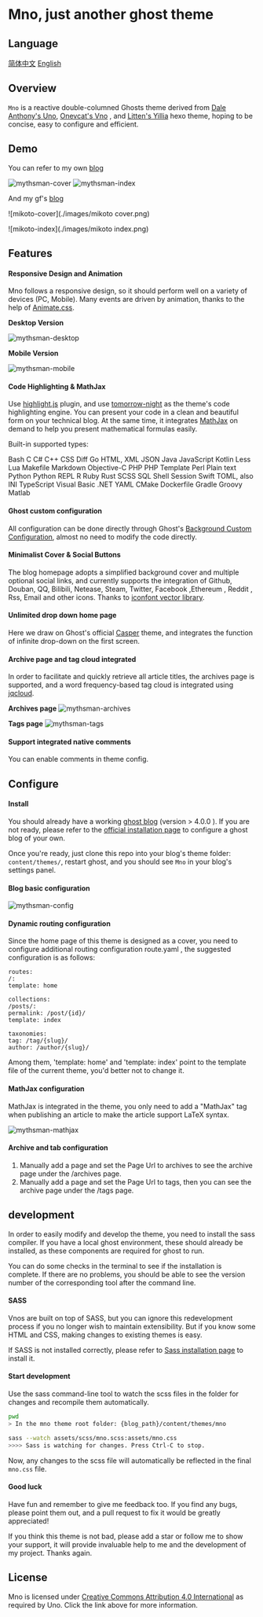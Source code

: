 # Mno, just another ghost theme

## Language
[简体中文](./README.zh-CN.md)
[English](./README.md)

## Overview

`Mno` is a reactive double-columned Ghosts theme derived from [Dale Anthony's Uno](https://github.com/daleanthony/uno), [Onevcat's Vno](https://github.com/onevcat/vno) , and  [Litten's Yillia](https://github.com/litten/hexo-theme-yilia) hexo theme, hoping to be concise, easy to configure and efficient.

## Demo
You can refer to my own [blog](https://blog.mythsman.com)

![mythsman-cover](./images/mythsman_cover.png)
![mythsman-index](./images/mythsman_index.png)

And my gf's [blog](https://mikito.mythsman.com)

![mikoto-cover](./images/mikoto cover.png)

![mikoto-index](./images/mikoto index.png)

## Features

#### Responsive Design and Animation

Mno follows a responsive design, so it should perform well on a variety of devices (PC, Mobile). Many events are driven by animation, thanks to the help of [Animate.css](https://animate.style/).

**Desktop Version**

![mythsman-desktop](./images/mythsman_desktop.gif)

**Mobile Version**

![mythsman-mobile](./images/mythsman_mobile.gif)


#### Code Highlighting & MathJax

Use [highlight.js](http://highlightjs.org) plugin, and use [tomorrow-night](https://highlightjs.org/static/demo/) as the theme's code highlighting engine. You can present your code in a clean and beautiful form on your technical blog. At the same time, it integrates [MathJax](https://www.mathjax.org/) on demand to help you present mathematical formulas easily.

Built-in supported types:

Bash C C# C++ CSS Diff Go HTML, XML JSON Java JavaScript Kotlin Less Lua Makefile Markdown Objective-C PHP PHP Template Perl Plain text Python Python REPL R Ruby Rust SCSS SQL Shell Session Swift TOML, also INI TypeScript Visual Basic .NET YAML CMake Dockerfile Gradle Groovy Matlab

#### Ghost custom configuration

All configuration can be done directly through Ghost's [Background Custom Configuration](https://ghost.org/docs/themes/custom-settings/), almost no need to modify the code directly.

#### Minimalist Cover & Social Buttons

The blog homepage adopts a simplified background cover and multiple optional social links, and currently supports the integration of Github, Douban, QQ, Bilibili, Netease, Steam, Twitter, Facebook ,Ethereum , Reddit , Rss, Email and other icons. Thanks to [iconfont vector library](https://www.iconfont.cn/).

#### Unlimited drop down home page

Here we draw on Ghost's official [Casper](https://github.com/TryGhost/Casper/blob/main/assets/js/infinite-scroll.js) theme, and integrates the function of infinite drop-down on the first screen.

#### Archive page and tag cloud integrated

In order to facilitate and quickly retrieve all article titles, the archives page is supported, and a word frequency-based tag cloud is integrated using [jqcloud](https://github.com/lucaong/jQCloud).

**Archives page**
![mythsman-archives](./images/mythsman_archives.png)

**Tags page**
![mythsman-tags](./images/mythsman_tags.png)

#### Support integrated native comments

You can enable comments in theme config.

## Configure

#### Install

You should already have a working [ghost blog](https://ghost.org) (version > 4.0.0 ). If you are not ready, please refer to the [official installation page](http://docs.ghost.org/installation/) to configure a ghost blog of your own.

Once you're ready, just clone this repo into your blog's theme folder: `content/themes/`, restart ghost, and you should see `Mno` in your blog's settings panel.

#### Blog basic configuration
![mythsman-config](./images/mythsman_config.png)

#### Dynamic routing configuration
Since the home page of this theme is designed as a cover, you need to configure additional routing configuration route.yaml , the suggested configuration is as follows:

```
routes:
/:
template: home

collections:
/posts/:
permalink: /post/{id}/
template: index

taxonomies:
tag: /tag/{slug}/
author: /author/{slug}/

```
Among them, 'template: home' and 'template: index' point to the template file of the current theme, you'd better not to change it.

#### MathJax configuration
MathJax is integrated in the theme, you only need to add a "MathJax" tag when publishing an article to make the article support LaTeX syntax.

![mythsman-mathjax](./images/mythsman_mathjax.png)

#### Archive and tab configuration

1. Manually add a page and set the Page Url to archives to see the archive page under the /archives page.
2. Manually add a page and set the Page Url to tags, then you can see the archive page under the /tags page.


## development

In order to easily modify and develop the theme, you need to install the sass compiler. If you have a local ghost environment, these should already be installed, as these components are required for ghost to run.

You can do some checks in the terminal to see if the installation is complete. If there are no problems, you should be able to see the version number of the corresponding tool after the command line.

#### SASS

Vnos are built on top of SASS, but you can ignore this redevelopment process if you no longer wish to maintain extensibility. But if you know some HTML and CSS, making changes to existing themes is easy.

If SASS is not installed correctly, please refer to [Sass installation page](http://sass-lang.com/install) to install it.

#### Start development

Use the sass command-line tool to watch the scss files in the folder for changes and recompile them automatically.

```bash
pwd
> In the mno theme root folder: {blog_path}/content/themes/mno

sass --watch assets/scss/mno.scss:assets/mno.css
>>>> Sass is watching for changes. Press Ctrl-C to stop.
```

Now, any changes to the scss file will automatically be reflected in the final `mno.css` file.

#### Good luck

Have fun and remember to give me feedback too. If you find any bugs, please point them out, and a pull request to fix it would be greatly appreciated!

If you think this theme is not bad, please add a star or follow me to show your support, it will provide invaluable help to me and the development of my project. Thanks again.

## License

Mno is licensed under [Creative Commons Attribution 4.0 International](http://creativecommons.org/licenses/by/4.0/) as required by Uno. Click the link above for more information.
